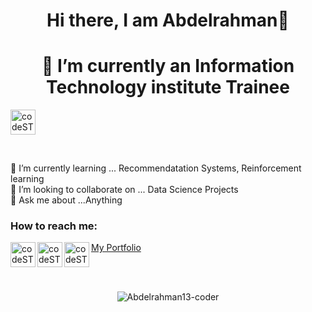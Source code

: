 
<h1 align="center">Hi there, I am Abdelrahman👋</h1>

<!--
**Abdelrahman13-coder/Abdelrahman13-coder** is a ✨ _special_ ✨ repository because its `README.md` (this file) appears on your GitHub profile.



Here are some ideas to get you started:
-->


<h1 align = "center"> 🔭 I’m currently an Information Technology institute Trainee </h1>

[<img align="center" alt="codeSTACKr | ITI" width="40px" src="https://www.iti.gov.eg/assets/images/iti-logo.png"/>](https://www.iti.gov.eg/iti/home)

<br>

🌱 I’m currently learning ... Recommendatation Systems, Reinforcement learning
<br>
👯 I’m looking to collaborate on ... Data Science Projects
<br>
💬 Ask me about ...Anything
<br>
### How to reach me: 

[<img align="left" alt="codeSTACKr | LinkedIn" width="40px" src="https://img.icons8.com/external-justicon-flat-justicon/64/000000/external-linkedin-social-media-justicon-flat-justicon.png"/>](https://www.linkedin.com/in/abdelrahman--tarek/)

[<img align="left" alt="codeSTACKr | Kaggle" width="40px" src="https://cdn3.iconfinder.com/data/icons/logos-and-brands-adobe/512/189_Kaggle-512.png"/>](https://www.kaggle.com/abdelrahmantarek13)

[<img align="left" alt="codeSTACKr | DataCamp" width="40px" src="https://play-lh.googleusercontent.com/zIO-uuTBjFigUIswv_h9S0-wVIkno_obwannvzr7NrXbh_MXL_khqV7gEqBly6KXEi4"/>](https://app.datacamp.com/profile/abdelrahmanazim98)

[My Portfolio](https://fabulous-sage-429e9.stackbit.app/)

<!-- 
- ⚡ Fun fact: ... 
- 😄 Pronouns: ...
-->
<br>
<br>

<p align="center"> <img src="https://komarev.com/ghpvc/?username=Abdelrahman13-coder&label=Profile%20views&color=0e75b6&style=flat" alt="Abdelrahman13-coder" /> </p>
